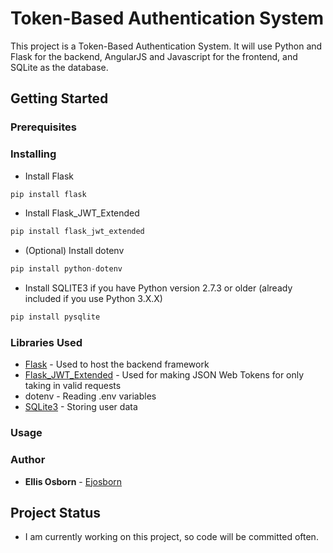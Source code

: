 # Token-Based Authentication System
This project is a Token-Based Authentication System. It will use Python and Flask for the backend, AngularJS and Javascript for the frontend, and SQLite as the database. 

## Getting Started

### Prerequisites

### Installing
- Install Flask
```python
pip install flask
```

- Install Flask_JWT_Extended
```python
pip install flask_jwt_extended
```

- (Optional) Install dotenv
```python
pip install python-dotenv
```

- Install SQLITE3 if you have Python version 2.7.3 or older (already included if you use Python 3.X.X)
```python
pip install pysqlite
```

### Libraries Used

- [Flask](https://flask.palletsprojects.com/en/3.0.x/) - Used to host the backend framework
- [Flask_JWT_Extended](https://flask-jwt-extended.readthedocs.io/en/stable/) - Used for making JSON Web Tokens for only taking in valid requests
- dotenv - Reading .env variables
- [SQLite3](https://www.sqlite.org/index.html) - Storing user data
### Usage

### Author
* **Ellis Osborn** - [Ejosborn](https://github.com/ejosborn)

## Project Status

- I am currently working on this project, so code will be committed often.